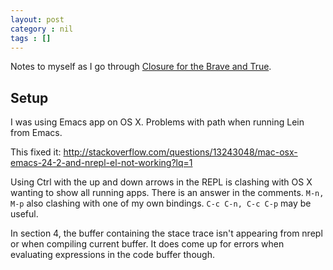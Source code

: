 ```yaml
---
layout: post
category : nil
tags : []
---
```


Notes to myself as I go through [Closure for the Brave and True](http://www.braveclojure.com/using-emacs-with-clojure/).

Setup
-----

I was using Emacs app on OS X. Problems with path when running Lein from Emacs.

This fixed it: http://stackoverflow.com/questions/13243048/mac-osx-emacs-24-2-and-nrepl-el-not-working?lq=1

Using Ctrl with the up and down arrows in the REPL is clashing with OS X wanting to show all running apps. There is an answer in the comments. `M-n, M-p` also clashing with one of my own bindings. `C-c C-n, C-c C-p` may be useful.

In section 4, the buffer containing the stace trace isn't appearing from nrepl or when compiling current buffer. It does come up for errors when evaluating expressions in the code buffer though.
